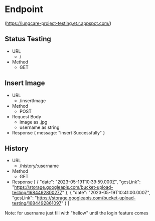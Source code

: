 # Endpoint
(https://lungcare-project-testing.et.r.appspot.com/)

## Status Testing
- URL
    - /
- Method
    - GET

## Insert Image
- URL
    - /insertImage
- Method
    - POST
- Request Body
    - image as .jpg
    - username as string
- Response
{
    message: "Insert Successfully"
}

## History
- URL
    - /history/:username
- Method
    - GET
- Response
[
    {
        "date": "2023-05-19T10:39:59.000Z",
        "gcsLink": "https://storage.googleapis.com/bucket-upload-testing/1684492800277"
    },
    {
        "date": "2023-05-19T10:41:00.000Z",
        "gcsLink": "https://storage.googleapis.com/bucket-upload-testing/1684492861097"
    }
]

Note: for username just fill with "hellow" until the login feature comes